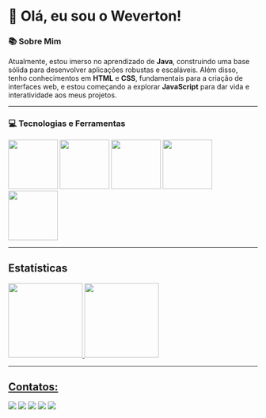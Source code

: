 # 👋 Olá, eu sou o Weverton!


### 📚 Sobre Mim

Atualmente, estou imerso no aprendizado de **Java**, construindo uma base sólida para desenvolver aplicações robustas e escaláveis. Além disso, tenho conhecimentos em **HTML** e **CSS**, fundamentais para a criação de interfaces web, e estou começando a explorar **JavaScript** para dar vida e interatividade aos meus projetos.

---

### 💻 Tecnologias e Ferramentas

<div>
  <img height=100 src="https://cdn.jsdelivr.net/gh/devicons/devicon@latest/icons/html5/html5-original.svg" />
  <img height=100 src="https://cdn.jsdelivr.net/gh/devicons/devicon@latest/icons/css3/css3-original.svg" />
  <img height=100 src="https://cdn.jsdelivr.net/gh/devicons/devicon@latest/icons/javascript/javascript-original.svg" />
  <img height=100 src="https://cdn.jsdelivr.net/gh/devicons/devicon@latest/icons/java/java-original.svg" />
  <img height=100 src="https://cdn.jsdelivr.net/gh/devicons/devicon@latest/icons/git/git-original.svg" />
</div>

---

## Estatísticas

<div>
<a href="https://github.com/seu-usuário-aqui">
<img loading="lazy" height="150em" src="https://github-readme-stats.vercel.app/api/top-langs/?username=Weverton-Martins-Digital&layout=compact&langs_count=7&theme=dracula"/>
<img loading="lazy" height="150em" src="https://github-readme-stats.vercel.app/api?username=Weverton-Martins-Digital&show_icons=true&theme=dracula&include_all_commits=true&count_private=true"/>
</div>

---

## Contatos:
<div>
<a href="https://www.youtube.com/seu-canal-youtube-aqui" target="_blank"><img loading="lazy" src="https://img.shields.io/badge/YouTube-FF0000?style=for-the-badge&logo=youtube&logoColor=white" target="_blank"></a>
<a href="https://instagram.com/seu-usuário-instagram-aqui" target="_blank"><img loading="lazy" src="https://img.shields.io/badge/-Instagram-%23E4405F?style=for-the-badge&logo=instagram&logoColor=white" target="_blank"></a>
<a href="https://www.twitch.tv/seu-usuário-aqui" target="_blank"><img loading="lazy" src="https://img.shields.io/badge/Twitch-9146FF?style=for-the-badge&logo=twitch&logoColor=white" target="_blank"></a>
<a href = "mailto:contato@seu-usuário-aqui"><img loading="lazy" src="https://img.shields.io/badge/Gmail-D14836?style=for-the-badge&logo=gmail&logoColor=white" target="_blank"></a>
<a href="https://www.linkedin.com/in/seu-usuário-linkedln-aqui" target="_blank"><img loading="lazy" src="https://img.shields.io/badge/-LinkedIn-%230077B5?style=for-the-badge&logo=linkedin&logoColor=white" target="_blank"></a>   
</div>
          
          
